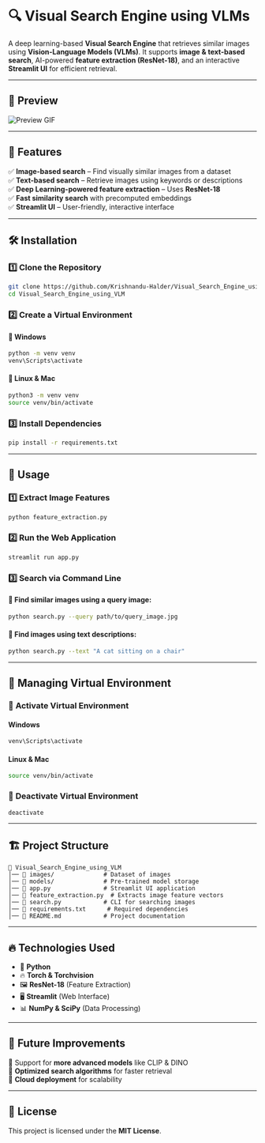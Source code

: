 # 🔍 Visual Search Engine using VLMs

A deep learning-based **Visual Search Engine** that retrieves similar images using **Vision-Language Models (VLMs)**. It supports **image & text-based search**, AI-powered **feature extraction (ResNet-18)**, and an interactive **Streamlit UI** for efficient retrieval.

---

## 🎥 Preview
![Preview GIF](preview.gif)

---

## 📌 Features
✅ **Image-based search** – Find visually similar images from a dataset  
✅ **Text-based search** – Retrieve images using keywords or descriptions  
✅ **Deep Learning-powered feature extraction** – Uses **ResNet-18**  
✅ **Fast similarity search** with precomputed embeddings  
✅ **Streamlit UI** – User-friendly, interactive interface  

---

## 🛠 Installation
### 1️⃣ Clone the Repository
```sh
git clone https://github.com/Krishnandu-Halder/Visual_Search_Engine_using_VLM.git
cd Visual_Search_Engine_using_VLM
```

### 2️⃣ Create a Virtual Environment
#### 🔹 **Windows**
```sh
python -m venv venv
venv\Scripts\activate
```
#### 🔹 **Linux & Mac**
```sh
python3 -m venv venv
source venv/bin/activate
```

### 3️⃣ Install Dependencies
```sh
pip install -r requirements.txt
```

---

## 🚀 Usage
### 1️⃣ Extract Image Features
```sh
python feature_extraction.py
```

### 2️⃣ Run the Web Application
```sh
streamlit run app.py
```

### 3️⃣ Search via Command Line
#### 🔹 Find similar images using a query image:
```sh
python search.py --query path/to/query_image.jpg
```
#### 🔹 Find images using text descriptions:
```sh
python search.py --text "A cat sitting on a chair"
```

---

## 🔧 Managing Virtual Environment
### 🔹 **Activate Virtual Environment**
#### **Windows**
```sh
venv\Scripts\activate
```
#### **Linux & Mac**
```sh
source venv/bin/activate
```

### 🔹 **Deactivate Virtual Environment**
```sh
deactivate
```

---

## 🏗 Project Structure
```
📂 Visual_Search_Engine_using_VLM
│── 📂 images/              # Dataset of images  
│── 📂 models/              # Pre-trained model storage  
│── 📜 app.py               # Streamlit UI application  
│── 📜 feature_extraction.py  # Extracts image feature vectors  
│── 📜 search.py            # CLI for searching images  
│── 📜 requirements.txt      # Required dependencies  
│── 📜 README.md            # Project documentation  
```

---

## 🔥 Technologies Used
- 🐍 **Python**
- 🔥 **Torch & Torchvision**
- 🖼 **ResNet-18** (Feature Extraction)
- 🖥 **Streamlit** (Web Interface)
- 📊 **NumPy & SciPy** (Data Processing)

---

## 📌 Future Improvements
🔹 Support for **more advanced models** like CLIP & DINO  
🔹 **Optimized search algorithms** for faster retrieval  
🔹 **Cloud deployment** for scalability  

---

## 📜 License
This project is licensed under the **MIT License**.
